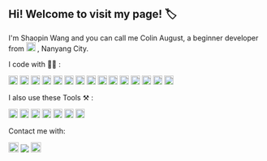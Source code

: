## Hi! Welcome to visit my page! :label:

I'm Shaopin Wang and you can call me Colin August, a beginner developer from  <a><img height="18" src="https://user-images.githubusercontent.com/89354237/230272493-0019f63f-ab8c-46ee-8fe2-e7bb70d86d8d.png"></a>  , Nanyang City.




I code with 🧑‍💻 :




<a><img height="18" src="https://img.shields.io/badge/C-00599C?style=flat&logo=c&logoColor=white">  </a><a><img height="18" src="https://img.shields.io/badge/C%23-239120?style=flat&logo=c-sharp&logoColor=white"></a>  <a><img height="18" src="https://img.shields.io/badge/C%2B%2B-00599C?style=flat&logo=c%2B%2B&logoColor=white"></a>  <a><img height="18" src="https://img.shields.io/badge/Rust-000000?style=flat&logo=rust&logoColor=white">  </a><a><img height="18" src="https://img.shields.io/badge/HTML5-E34F26?style=flat&logo=html5&logoColor=white"></a>  <a><img height="18" src="https://img.shields.io/badge/CSS3-1572B6?style=flat&logo=css3&logoColor=white">  </a><a><img height="18" src="https://img.shields.io/badge/JavaScript-F7DF1E?style=flat&logo=javascript&logoColor=black"></a>  <a><img height="18" src="https://img.shields.io/badge/TypeScript-007ACC?style=flat&logo=typescript&logoColor=white"></a>  <a><img height="18" src="https://img.shields.io/badge/Python-14354C?style=flat&logo=python&logoColor=white"></a>  <a><img height="18" src="https://img.shields.io/badge/Ruby-CC342D?style=flat&logo=ruby&logoColor=white"></a><a>  <img height="18" src="https://img.shields.io/badge/Vue.js-35495E?style=flat&logo=vue.js&logoColor=4FC08D"></a>  <a><img height="18" src="https://img.shields.io/badge/Node.js-43853D?style=flat&logo=node.js&logoColor=white"></a>  <a><img height="18" src="https://img.shields.io/badge/Unity-100000?style=flat&logo=unity&logoColor=white"></a>  <a><img height="18" src="https://img.shields.io/badge/Markdown-000000?style=flat&logo=markdown&logoColor=white"></a>  <a><img height="18" src="https://img.shields.io/badge/Google_Cloud-4285F4?style=flat&logo=google-cloud&logoColor=white"></a>





I also use these Tools ⚒️ :

<a><img height="18" src="https://img.shields.io/badge/Windows-0078D6?style=flat&logo=windows&logoColor=white"></a>
<a><img height="18" src="https://img.shields.io/badge/Linux-FCC624?style=flat&logo=linux&logoColor=black"></a>
<a><img height="18" src="https://img.shields.io/badge/Android-3DDC84?style=flat&logo=android&logoColor=white"></a>
<a><img height="18" src="https://img.shields.io/badge/Visual_Studio-5C2D91?style=flat&logo=visual%20studio&logoColor=white"></a>
<a><img height="18" src="https://img.shields.io/badge/sublime_text-%23575757.svg?&style=flat&logo=sublime-text&logoColor=important"></a>
<a><img height="18" src="https://img.shields.io/badge/GIT-E44C30?style=flat&logo=git&logoColor=white"></a>
<a><img height="18" src="https://img.shields.io/badge/tmux-1BB91F?style=flat&logo=tmux&logoColor=white"></a>





Contact me with:

<a><img height="20" src="https://img.shields.io/twitter/url?label=Twitter&style=social&url=https%3A%2F%2Ftwitter.com%2FColin_2002_C"></a>
<a><img heiget="18" src="https://img.shields.io/twitter/url?label=Shaopin%20Wang&logo=facebook&url=https%3A%2F%2Fwww.facebook.com%2Fcolin.august.54%2F"></a>
<a><img height="20" src="https://img.shields.io/badge/dynamic/json?color=FE7398&label=BiliBili&query=count&suffix=%E5%85%B3%E6%B3%A8&url=https%3A%2F%2Fapi.swo.moe%2Fstats%2Fbilibili%2F185677319&logo=bilibili"></a>


